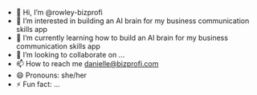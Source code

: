- 👋 Hi, I’m @rowley-bizprofi
- 👀 I’m interested in building an AI brain for my business communication skills app
- 🌱 I’m currently learning how to build an AI brain for my business communication skills app
- 💞️ I’m looking to collaborate on ...
- 📫 How to reach me danielle@bizprofi.com
- 😄 Pronouns: she/her
- ⚡ Fun fact: ...

<!---
rowley-bizprofi/rowley-bizprofi is a ✨ special ✨ repository because its `README.md` (this file) appears on your GitHub profile.
You can click the Preview link to take a look at your changes.
--->
